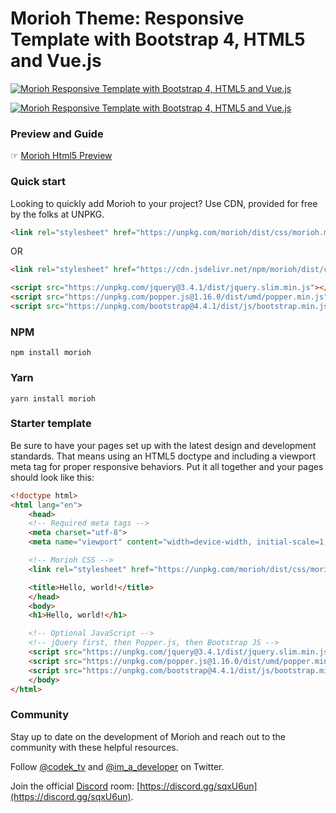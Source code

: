 # Morioh Theme: Responsive Template with Bootstrap 4, HTML5 and Vue.js

[![Morioh Responsive Template with Bootstrap 4, HTML5 and Vue.js](https://i.imgur.com/gWYKl5F.png)](https://morioh.com/www/morioh/)

[![Morioh Responsive Template with Bootstrap 4, HTML5 and Vue.js](https://i.imgur.com/tHs60Xu.png)](https://morioh.com/www/morioh/)


### Preview and Guide

☞ [Morioh Html5 Preview](https://morioh.com/www/morioh/)


### Quick start
Looking to quickly add Morioh to your project? Use CDN, provided for free by the folks at UNPKG.

```html
<link rel="stylesheet" href="https://unpkg.com/morioh/dist/css/morioh.min.css">
```
OR

```html
<link rel="stylesheet" href="https://cdn.jsdelivr.net/npm/morioh/dist/css/morioh.min.css">
```

```html
<script src="https://unpkg.com/jquery@3.4.1/dist/jquery.slim.min.js"></script>
<script src="https://unpkg.com/popper.js@1.16.0/dist/umd/popper.min.js"></script>
<script src="https://unpkg.com/bootstrap@4.4.1/dist/js/bootstrap.min.js"></script>
```

### NPM

```
npm install morioh
```

### Yarn

```
yarn install morioh
```

### Starter template
Be sure to have your pages set up with the latest design and development standards. That means using an HTML5 doctype and including a viewport meta tag for proper responsive behaviors. Put it all together and your pages should look like this:

```html
<!doctype html>
<html lang="en">
    <head>
    <!-- Required meta tags -->
    <meta charset="utf-8">
    <meta name="viewport" content="width=device-width, initial-scale=1, shrink-to-fit=no">

    <!-- Morioh CSS -->
    <link rel="stylesheet" href="https://unpkg.com/morioh/dist/css/morioh.min.css">

    <title>Hello, world!</title>
    </head>
    <body>
    <h1>Hello, world!</h1>

    <!-- Optional JavaScript -->
    <!-- jQuery first, then Popper.js, then Bootstrap JS -->
    <script src="https://unpkg.com/jquery@3.4.1/dist/jquery.slim.min.js"></script>
    <script src="https://unpkg.com/popper.js@1.16.0/dist/umd/popper.min.js"></script>
    <script src="https://unpkg.com/bootstrap@4.4.1/dist/js/bootstrap.min.js"></script>
    </body>
</html>
```

### Community
Stay up to date on the development of Morioh and reach out to the community with these helpful resources.

Follow [@codek_tv](https://twitter.com/codek_tv) and [@im_a_developer](https://twitter.com/im_a_developer) on Twitter.

Join the official [Discord](https://discord.gg/sqxU6un) room: [https://discord.gg/sqxU6un](https://discord.gg/sqxU6un).